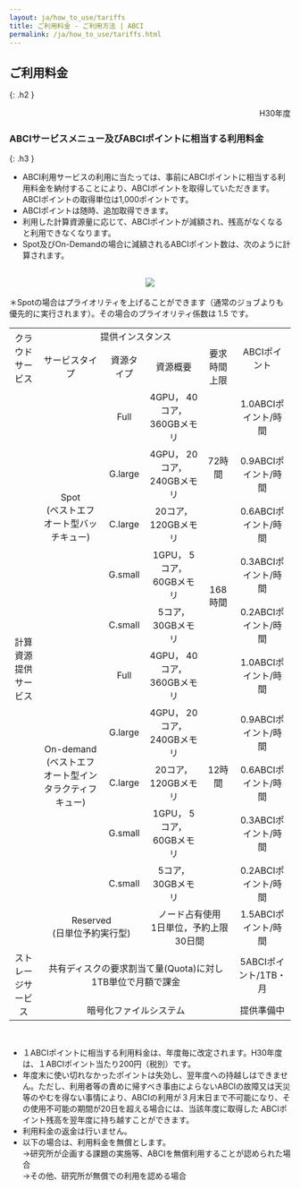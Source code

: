 ```yaml
---
layout: ja/how_to_use/tariffs
title: ご利用料金 - ご利用方法 | ABCI
permalink: /ja/how_to_use/tariffs.html
---
```



## ご利用料金
{: .h2 }


<div align="right">H30年度</div>


### ABCIサービスメニュー及びABCIポイントに相当する利用料金
{: .h3 }

<div class="cf">
<ul class="dot_ul">
<li class="dot">ABCI利用サービスの利用に当たっては、事前にABCIポイントに相当する利用料金を納付することにより、ABCIポイントを取得していただきます。ABCIポイントの取得単位は1,000ポイントです。</li>
<li class="dot">ABCIポイントは随時、追加取得できます。</li>
<li class="dot">利用した計算資源量に応じて、ABCIポイントが減額され、残高がなくなると利用できなくなります。</li>
<li class="dot">Spot及びOn-Demandの場合に減額されるABCIポイント数は、次のように計算されます。</li>
</ul>
<br />
<div align="center"><img src="../../img/how_to_use/tariffs/img.jpg" /></div><br />

<div class="lead_text">＊Spotの場合はプライオリティを上げることができます（通常のジョブよりも優先的に実行されます）。その場合のプライオリティ係数は 1.5 です。</div>

<table class="table">
<tr align="center">
<td rowspan="2">クラウドサービス</td>
<td colspan="4">提供インスタンス</td>
<td rowspan="2">ABCIポイント</td>
</tr>
<tr align="center">
	<td>サービスタイプ</td>
	<td>資源タイプ</td>
	<td>資源概要</td>
	<td>要求時間上限</td>
</tr>
<tr align="center">
	<td rowspan="11">計算資源<br>提供サービス</td>
	<td rowspan="5">Spot<br>(ベストエフオート型バッチキュー)</td>
	<td>Full</td>
	<td>4GPU， 40コア， 360GBメモリ</td>
	<td rowspan="3">72時間</td>
	<td>1.0ABCIポイント/時間</td>
</tr>
<tr align="center">
<td>G.large</td>
<td>4GPU， 20コア， 240GBメモリ</td>
<td>0.9ABCIポイント/時間</td>
</tr>
<tr align="center">
<td>C.large</td>
<td>20コア， 120GBメモリ</td>
<td>0.6ABCIポイント/時間</td>
</tr>
<tr align="center">
<td>G.small</td>
<td>1GPU， 5コア， 60GBメモリ</td>
<td rowspan="2">168時間</td>
<td>0.3ABCIポイント/時間</td>
</tr>
<tr align="center">
<td>C.small</td>
<td>5コア， 30GBメモリ</td>
<td>0.2ABCIポイント/時間</td>
</tr>
<tr align="center">
<td rowspan="5">On-demand<br>
(ベストエフオート型インタラクティフキュー)</td>
<td>Full</td>
<td>4GPU， 40コア， 360GBメモリ</td>
<td rowspan="5">12時間</td>
<td>1.0ABCIポイント/時間</td>
</tr>
<tr align="center">
<td>G.large</td>
<td>4GPU， 20コア， 240GBメモリ</td>
<td>0.9ABCIポイント/時間</td>
</tr>
<tr align="center">
<td>C.large</td>
<td>20コア， 120GBメモリ</td>
<td>0.6ABCIポイント/時間</td>
</tr>
<tr align="center">
<td>G.small</td>
<td>1GPU， 5コア， 60GBメモリ</td>
<td>0.3ABCIポイント/時間</td>
</tr>
<tr align="center">
<td>C.small</td>
<td>5コア， 30GBメモリ</td>
<td>0.2ABCIポイント/時間</td>
</tr>
<tr align="center">
<td colspan="2">Reserved<br>(日単位予約実行型)</td>
<td colspan="2">ノード占有使用<br>1日単位，予約上限30日間 </td>
<td>1.5ABCIポイント/時間</td>
</tr>
<tr align="center">
<td rowspan="2">ストレージサービス</td>
<td colspan="4">共有ディスクの要求割当て量(Quota)に対し1TB単位で月額で課金</td>
<td>5ABCIポイント/1TB・月</td>
</tr>
<tr align="center">
<td colspan="4">暗号化ファイルシステム</td>
<td>提供準備中</td>
</tr>
</table>

<br />
<ul class="dot_ul">
<li class="dot">１ABCIポイントに相当する利用料金は、年度毎に改定されます。H30年度は、１ABCIポイント当たり200円（税別）です。</li>
<li class="dot">年度末に使い切れなかったポイントは失効し、翌年度への持越しはできません。ただし、利用者等の責めに帰すべき事由によらないABCIの故障又は天災等のやむを得ない事情により、ABCIの利用が３月末日まで不可能になり、その使用不可能の期間が20日を超える場合には、当該年度に取得した ABCIポイント残高を翌年度に持ち越すことができます。</li>
<li class="dot">利用料金の返金は行いません。</li>
<li class="dot">以下の場合は、利用料金を無償とします。<br />
→研究所が企画する課題の実施等、ABCIを無償利用することが認められた場合<br />
→その他、研究所が無償での利用を認める場合</li>
</ul>
</div>


